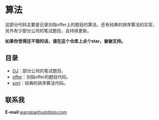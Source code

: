 # 算法
这部分代码主要是记录剑指offer上的题目的算法，还有经典的排序算法的实现，另外有少部分公司的笔试题目，会持续更新。


**如果你觉得还不错的话，请在这个仓库上点个star，谢谢支持。**

## 目录
 - [OJ](https://github.com/WangPanHUST/offerMe/tree/master/src/OJ)：部分公司的笔试题目。
 - [offer](https://github.com/WangPanHUST/offerMe/tree/master/src/offer)：剑指offer的题目代码。
 - [sort](https://github.com/WangPanHUST/offerMe/tree/master/src/sort)：经典的排序算法代码。
 

## 联系我

**E-mail**:wangpanhust@qq.com
